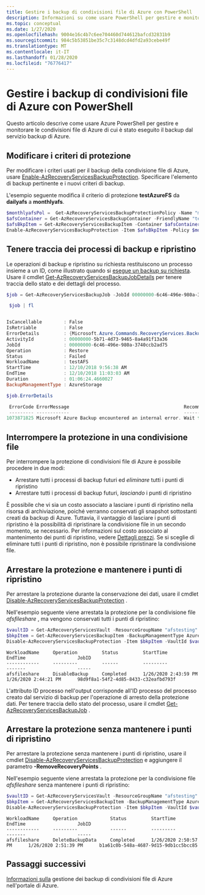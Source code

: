 ```yaml
---
title: Gestire i backup di condivisioni file di Azure con PowerShell
description: Informazioni su come usare PowerShell per gestire e monitorare le condivisioni file di Azure di cui è stato eseguito il backup con il servizio backup di Azure.
ms.topic: conceptual
ms.date: 1/27/2020
ms.openlocfilehash: 9004e16c4b7c6ee704460d744612bafcd32831b9
ms.sourcegitcommit: 984c5b53851be35c7c3148dcd4dfd2a93cebe49f
ms.translationtype: MT
ms.contentlocale: it-IT
ms.lasthandoff: 01/28/2020
ms.locfileid: "76776417"
---
```

# <a name="manage-azure-file-share-backups-with-powershell"></a>Gestire i backup di condivisioni file di Azure con PowerShell

Questo articolo descrive come usare Azure PowerShell per gestire e monitorare le condivisioni file di Azure di cui è stato eseguito il backup dal servizio backup di Azure.

## <a name="modify-the-protection-policy"></a>Modificare i criteri di protezione

Per modificare i criteri usati per il backup della condivisione file di Azure, usare [Enable-AzRecoveryServicesBackupProtection](https://docs.microsoft.com/powershell/module/az.recoveryservices/enable-azrecoveryservicesbackupprotection?view=azps-1.4.0). Specificare l'elemento di backup pertinente e i nuovi criteri di backup.

L'esempio seguente modifica il criterio di protezione **testAzureFS** da **dailyafs** a **monthlyafs**.

```powershell
$monthlyafsPol =  Get-AzRecoveryServicesBackupProtectionPolicy -Name "monthlyafs"
$afsContainer = Get-AzRecoveryServicesBackupContainer -FriendlyName "testStorageAcct" -ContainerType AzureStorage
$afsBkpItem = Get-AzRecoveryServicesBackupItem -Container $afsContainer -WorkloadType AzureFiles -Name "testAzureFS"
Enable-AzRecoveryServicesBackupProtection -Item $afsBkpItem -Policy $monthlyafsPol
```

## <a name="track-backup-and-restore-jobs"></a>Tenere traccia dei processi di backup e ripristino

Le operazioni di backup e ripristino su richiesta restituiscono un processo insieme a un ID, come illustrato quando si [esegue un backup su richiesta](backup-azure-afs-automation.md#trigger-an-on-demand-backup). Usare il cmdlet [Get-AzRecoveryServicesBackupJobDetails](https://docs.microsoft.com/powershell/module/az.recoveryservices/get-azrecoveryservicesbackupjob?view=azps-1.4.0) per tenere traccia dello stato e dei dettagli del processo.

```powershell
$job = Get-AzRecoveryServicesBackupJob -JobId 00000000-6c46-496e-980a-3740ccb2ad75 -VaultId $vaultID

 $job | fl


IsCancellable        : False
IsRetriable          : False
ErrorDetails         : {Microsoft.Azure.Commands.RecoveryServices.Backup.Cmdlets.Models.AzureFileShareJobErrorInfo}
ActivityId           : 00000000-5b71-4d73-9465-8a4a91f13a36
JobId                : 00000000-6c46-496e-980a-3740ccb2ad75
Operation            : Restore
Status               : Failed
WorkloadName         : testAFS
StartTime            : 12/10/2018 9:56:38 AM
EndTime              : 12/10/2018 11:03:03 AM
Duration             : 01:06:24.4660027
BackupManagementType : AzureStorage

$job.ErrorDetails

 ErrorCode ErrorMessage                                          Recommendations
 --------- ------------                                          ---------------
1073871825 Microsoft Azure Backup encountered an internal error. Wait for a few minutes and then try the operation again. If the issue persists, please contact Microsoft support.
```

## <a name="stop-protection-on-a-file-share"></a>Interrompere la protezione in una condivisione file

Per interrompere la protezione di condivisioni file di Azure è possibile procedere in due modi:

* Arrestare tutti i processi di backup futuri ed *eliminare* tutti i punti di ripristino
* Arrestare tutti i processi di backup futuri, *lasciando* i punti di ripristino

È possibile che vi sia un costo associato a lasciare i punti di ripristino nella risorsa di archiviazione, poiché verranno conservati gli snapshot sottostanti creati da backup di Azure. Tuttavia, il vantaggio di lasciare i punti di ripristino è la possibilità di ripristinare la condivisione file in un secondo momento, se necessario. Per informazioni sul costo associato al mantenimento dei punti di ripristino, vedere [Dettagli prezzi](https://azure.microsoft.com/pricing/details/storage/files/). Se si sceglie di eliminare tutti i punti di ripristino, non è possibile ripristinare la condivisione file.

## <a name="stop-protection-and-retain-recovery-points"></a>Arrestare la protezione e mantenere i punti di ripristino

Per arrestare la protezione durante la conservazione dei dati, usare il cmdlet [Disable-AzRecoveryServicesBackupProtection](https://docs.microsoft.com/powershell/module/az.recoveryservices/disable-azrecoveryservicesbackupprotection?view=azps-3.3.0) .

Nell'esempio seguente viene arrestata la protezione per la condivisione file *afsfileshare* , ma vengono conservati tutti i punti di ripristino:

```powershell
$vaultID = Get-AzRecoveryServicesVault -ResourceGroupName "afstesting" -Name "afstest" | select -ExpandProperty ID
$bkpItem = Get-AzRecoveryServicesBackupItem -BackupManagementType AzureStorage -WorkloadType AzureFiles -Name "afsfileshare" -VaultId $vaultID
Disable-AzRecoveryServicesBackupProtection -Item $bkpItem -VaultId $vaultID
```

```output
WorkloadName     Operation         Status         StartTime                 EndTime                   JobID
------------     ---------         ------         ---------                 -------                   -----
afsfileshare     DisableBackup     Completed      1/26/2020 2:43:59 PM      1/26/2020 2:44:21 PM      98d9f8a1-54f2-4d85-8433-c32eafbd793f
```

L'attributo ID processo nell'output corrisponde all'ID processo del processo creato dal servizio di backup per l'operazione di arresto della protezione dati. Per tenere traccia dello stato del processo, usare il cmdlet [Get-AzRecoveryServicesBackupJob](https://docs.microsoft.com/powershell/module/az.recoveryservices/get-azrecoveryservicesbackupjob?view=azps-3.3.0) .

## <a name="stop-protection-without-retaining-recovery-points"></a>Arrestare la protezione senza mantenere i punti di ripristino

Per arrestare la protezione senza mantenere i punti di ripristino, usare il cmdlet [Disable-AzRecoveryServicesBackupProtection](https://docs.microsoft.com/powershell/module/az.recoveryservices/disable-azrecoveryservicesbackupprotection?view=azps-3.3.0) e aggiungere il parametro **-RemoveRecoveryPoints** .

Nell'esempio seguente viene arrestata la protezione per la condivisione file *afsfileshare* senza mantenere i punti di ripristino:

```powershell
$vaultID = Get-AzRecoveryServicesVault -ResourceGroupName "afstesting" -Name "afstest" | select -ExpandProperty ID
$bkpItem = Get-AzRecoveryServicesBackupItem -BackupManagementType AzureStorage -WorkloadType AzureFiles -Name "afsfileshare" -VaultId $vaultID
Disable-AzRecoveryServicesBackupProtection -Item $bkpItem -VaultId $vaultID -RemoveRecoveryPoints
```

```output
WorkloadName     Operation            Status         StartTime                 EndTime                   JobID
------------     ---------            ------         ---------                 -------                   -----
afsfileshare     DeleteBackupData     Completed      1/26/2020 2:50:57 PM      1/26/2020 2:51:39 PM      b1a61c0b-548a-4687-9d15-9db1cc5bcc85
```

## <a name="next-steps"></a>Passaggi successivi

[Informazioni sulla](manage-afs-backup.md) gestione dei backup di condivisioni file di Azure nell'portale di Azure.
